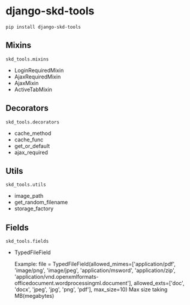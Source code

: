 django-skd-tools
================

`pip install django-skd-tools`

Mixins
------

`skd_tools.mixins`

 - LoginRequiredMixin
 - AjaxRequiredMixin
 - AjaxMixin
 - ActiveTabMixin

Decorators
------

`skd_tools.decorators`

 - cache_method
 - cache_func
 - get_or_default
 - ajax_required

Utils
-----

`skd_tools.utils`

 - image_path
 - get_random_filename
 - storage_factory

Fields
-----

`skd_tools.fields`

 - TypedFileField


    Example:
    file = TypedFileField(allowed_mimes=['application/pdf',
                                         'image/png', 'image/jpeg',
                                         'application/msword',
                                         'application/zip',
                                         'application/vnd.openxmlformats-officedocument.wordprocessingml.document'],
                          allowed_exts=['doc',
                                        'docx',
                                        'jpeg',
                                        'jpg',
                                        'png',
                                        'pdf'],
                          max_size=10)
    Max size taking MB(megabytes)
